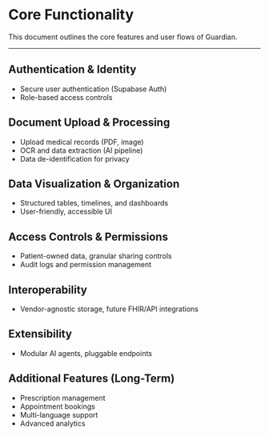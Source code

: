 # Core Functionality

This document outlines the core features and user flows of Guardian.

---

## Authentication & Identity
- Secure user authentication (Supabase Auth)
- Role-based access controls

## Document Upload & Processing
- Upload medical records (PDF, image)
- OCR and data extraction (AI pipeline)
- Data de-identification for privacy

## Data Visualization & Organization
- Structured tables, timelines, and dashboards
- User-friendly, accessible UI

## Access Controls & Permissions
- Patient-owned data, granular sharing controls
- Audit logs and permission management

## Interoperability
- Vendor-agnostic storage, future FHIR/API integrations

## Extensibility
- Modular AI agents, pluggable endpoints

## Additional Features (Long-Term)
- Prescription management
- Appointment bookings
- Multi-language support
- Advanced analytics 